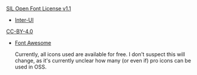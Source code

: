 [SIL Open Font License v1.1](https://choosealicense.com/licenses/ofl-1.1/)

- [Inter-UI](https://github.com/rsms/inter)

[CC-BY-4.0](https://creativecommons.org/licenses/by/4.0/)

- [Font Awesome](https://github.com/FortAwesome/Font-Awesome)

  Currently, all icons used are available for free.
  I don't suspect this will change,
  as it's currently unclear how many (or even if) pro icons can be used in OSS.
